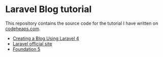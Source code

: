 # Laravel Blog tutorial

This repository contains the source code for the tutorial I have written on [codeheaps.com](http://www.codeheaps.com).

* [Creating a Blog Using Laravel 4](http://www.codeheaps.com/php-programming/creating-blog-using-laravel-4-part-1/)
* [Laravel official site](http://laravel.com/)
* [Foundation 5](http://foundation.zurb.com/)

